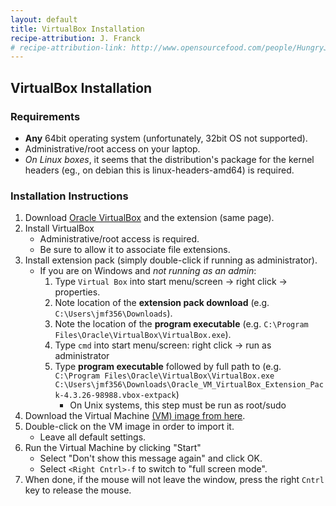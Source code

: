 ```yaml
---
layout: default
title: VirtualBox Installation
recipe-attribution: J. Franck
# recipe-attribution-link: http://www.opensourcefood.com/people/HungryJenny/recipes/soft-christmas-gingerbread-cookies
---
```

## VirtualBox Installation
### Requirements
* **Any** 64bit operating system (unfortunately, 32bit OS not supported).
* Administrative/root access on your laptop.
* *On Linux boxes*, it seems that the distribution's package for the kernel headers (eg., on debian this is linux-headers-amd64) is required.

### Installation Instructions

1. Download [Oracle VirtualBox](https://www.virtualbox.org/wiki/Downloads) and the extension (same page).
1. Install VirtualBox
    * Administrative/root access is required.
    * Be sure to allow it to associate file extensions.
1. Install extension pack (simply double-click if running as administrator).
    * If you are on Windows and *not running as an admin*:
        1. Type `Virtual Box` into start menu/screen → right click → properties.
        1. Note location of the **extension pack download** (e.g. `C:\Users\jmf356\Downloads`).
        1. Note the location of the **program executable** (e.g. `C:\Program Files\Oracle\VirtualBox\VirtualBox.exe`).
        1. Type `cmd` into start menu/screen: right click → run as administrator
        1. Type **program executable** followed by full path to (e.g. `C:\Program Files\Oracle\VirtualBox\VirtualBox.exe` `C:\Users\jmf356\Downloads\Oracle_VM_VirtualBox_Extension_Pack-4.3.26-98988.vbox-extpack`)
            * On Unix systems, this step must be run as root/sudo
1. Download the Virtual Machine [(VM) image from here]().
1. Double-click on the VM image in order to import it.
    * Leave all default settings.
1. Run the Virtual Machine by clicking "Start"
    * Select "Don't show this message again" and click OK.
    * Select `<Right Cntrl>-f` to switch to "full screen mode".
1. When done, if the mouse will not leave the window, press the right `Cntrl` key to release the mouse.

